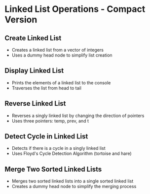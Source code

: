# Linked List Operations - Compact Version

## Create Linked List
- Creates a linked list from a vector of integers
- Uses a dummy head node to simplify list creation

## Display Linked List
- Prints the elements of a linked list to the console
- Traverses the list from head to tail

## Reverse Linked List
- Reverses a singly linked list by changing the direction of pointers
- Uses three pointers: temp, prev, and t

## Detect Cycle in Linked List
- Detects if there is a cycle in a singly linked list
- Uses Floyd's Cycle Detection Algorithm (tortoise and hare)

## Merge Two Sorted Linked Lists
- Merges two sorted linked lists into a single sorted linked list
- Creates a dummy head node to simplify the merging process